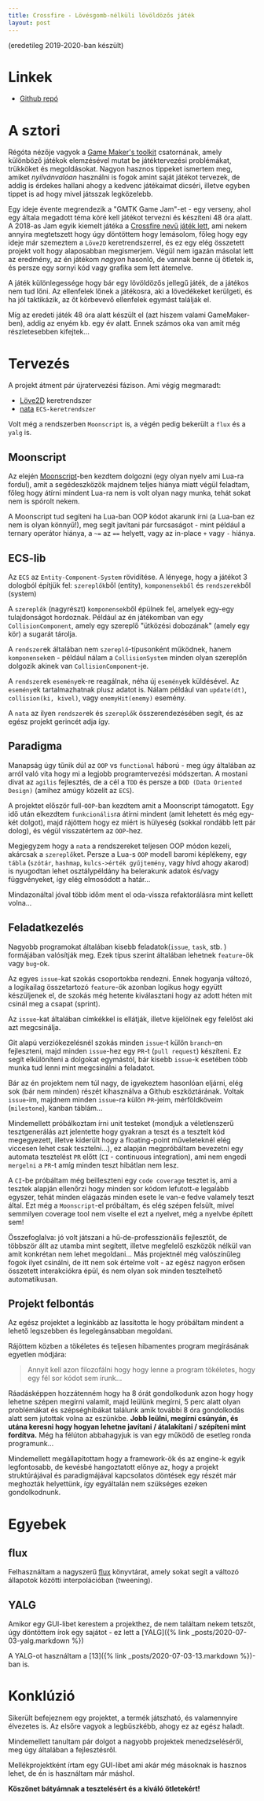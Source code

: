 ```yaml
---
title: Crossfire - Lövésgomb-nélküli lövöldözős játék
layout: post
---
```

(eredetileg 2019-2020-ban készült)

# Linkek

- [Github repó](https://github.com/sasszem/crossfire)

# A sztori

Régóta nézője vagyok a [Game Maker's toolkit](https://www.youtube.com/channel/UCqJ-Xo29CKyLTjn6z2XwYAw) csatornának, amely különböző játékok elemzésével mutat be játéktervezési problémákat, trükköket és megoldásokat. Nagyon hasznos tippeket ismertem meg, amiket *nyilvánvalóan* használni is fogok amint saját játékot tervezek, de addig is érdekes hallani ahogy a kedvenc játékaimat dicséri, illetve egyben tippet is ad hogy mivel játsszak legközelebb.

Egy ideje évente megrendezik a "GMTK Game Jam"-et - egy verseny, ahol egy általa megadott téma köré kell játékot tervezni és készíteni 48 óra alatt. A 2018-as Jam egyik kiemelt játéka a [Crossfire nevű játék lett](https://seet.itch.io/crossfire), ami nekem annyira megtetszett hogy úgy döntöttem hogy lemásolom, főleg hogy egy ideje már szemeztem a `Löve2D` keretrendszerrel, és ez egy elég összetett projekt volt hogy alaposabban megismerjem. Végül nem igazán másolat lett az eredmény, az én játékom *nagyon* hasonló, de vannak benne új ötletek is, és persze egy sornyi kód vagy grafika sem lett átemelve.

A játék különlegessége hogy bár egy lövöldözős jellegű játék, de a játékos nem tud lőni. Az ellenfelek lőnek a játékosra, aki a lövedékeket kerülgeti, és ha jól taktikázik, az őt körbevevő ellenfelek egymást találják el.

Míg az eredeti játék 48 óra alatt készült el (azt hiszem valami GameMaker-ben), addig az enyém kb. egy év alatt. Ennek számos oka van amit még részletesebben kifejtek...

# Tervezés

A projekt átment pár újratervezési fázison. Ami végig megmaradt:

- [Löve2D](https://love2d.org) keretrendszer
- [nata](https://github.com/tesselode/nata) `ECS-keretrendszer`

Volt még a rendszerben `Moonscript` is, a végén pedig bekerült a `flux` és a `yalg` is.

## Moonscript

Az elején [Moonscript](https://moonscript.org)-ben kezdtem dolgozni (egy olyan nyelv ami Lua-ra fordul), amit a segédeszközök majdnem teljes hiánya miatt végül feladtam, főleg hogy átírni mindent Lua-ra nem is volt olyan nagy munka, tehát sokat nem is spórolt nekem.

A Moonscript tud segíteni ha Lua-ban OOP kódot akarunk írni (a Lua-ban ez nem is olyan könnyű!), meg segít javítani pár furcsaságot - mint például a ternary operátor hiánya, a `~=` az `==` helyett, vagy az in-place `+` vagy `-` hiánya.

## ECS-lib

Az `ECS` az `Entity-Component-System` rövidítése. A lényege, hogy a játékot 3 dologból építjük fel: `szereplők`ből (entity), `komponensekből` és `rendszerek`ből (system)

A `szereplők` (nagyrészt) `komponensek`ből épülnek fel, amelyek egy-egy tulajdonságot hordoznak. Például az én játékomban van egy `CollisionComponent`, amely egy szereplő "ütközési dobozának" (amely egy kör) a sugarát tárolja.

A `rendszer`ek általában nem `szereplő`-típusonként működnek, hanem `komponensek`en - például nálam a `CollisionSystem` minden olyan szereplőn dolgozik akinek van `CollisionComponent`-je. 

A `rendszer`ek `esemény`ek-re reagálnak, néha új `esemény`ek küldésével. Az `esemény`ek tartalmazhatnak plusz adatot is. Nálam például van `update(dt)`, `collision(ki, kivel)`, vagy `enemyHit(enemy)` esemény.

A `nata` az ilyen `rendszer`ek és `szereplő`k összerendezésében segít, és az egész projekt gerincét adja így.

## Paradigma

Manapság úgy tűnik dúl az `OOP` vs `functional` háború - meg úgy általában az arról való vita hogy mi a legjobb programtervezési módszertan. A mostani divat az `agilis` fejlesztés, de a cél a `TDD` és persze a `DOD (Data Oriented Design)` (amihez amúgy közelít az `ECS`).

A projektet először full-`OOP`-ban kezdtem amit a Moonscript támogatott. Egy idő után elkezdtem `funkcionális`ra átírni mindent (amit lehetett és még egy-két dolgot), majd rájöttem hogy ez miért is hülyeség (sokkal rondább lett pár dolog), és végül visszatértem az `OOP`-hez.

Megjegyzem hogy a `nata` a rendszereket teljesen OOP módon kezeli, akárcsak a `szereplő`ket. Persze a Lua-s `OOP` modell baromi képlékeny, egy `tábla` (`szótár`, `hashmap`, `kulcs->érték gyűjtemény`, vagy hívd ahogy akarod) is nyugodtan lehet osztálypéldány ha belerakunk adatok és/vagy függvényeket, így elég elmosódott a határ...

Mindazonáltal jóval több időm ment el oda-vissza refaktorálásra mint kellett volna...

## Feladatkezelés

Nagyobb programokat általában kisebb feladatok(`issue`, `task`, stb. ) formájában valósítják meg. Ezek típus szerint általában lehetnek `feature`-ök vagy `bug`-ok.

Az egyes `issue`-kat szokás csoportokba rendezni. Ennek hogyanja változó, a logikailag összetartozó `feature`-ök azonban logikus hogy együtt készüljenek el, de szokás még hetente kiválasztani hogy az adott héten mit csinál meg a csapat (sprint).

Az `issue`-kat általában címkékkel is ellátják, illetve kijelölnek egy felelőst aki azt megcsinálja.

Git alapú verziókezelésnél szokás minden `issue`-t külön `branch`-en fejleszteni, majd minden `issue`-hez egy `PR`-t (`pull request`) készíteni. Ez segít elkülöníteni a dolgokat egymástól, bár kisebb `issue`-k esetében több munka tud lenni mint megcsinálni a feladatot.

Bár az én projektem nem túl nagy, de igyekeztem hasonlóan eljárni, elég sok (bár nem minden) részét kihasználva a Github eszköztárának. Voltak `issue`-im, majdnem minden `issue`-ra külön `PR`-jeim, mérföldköveim (`milestone`), kanban táblám...

Mindemellett próbálkoztam írni unit testeket (mondjuk a véletlenszerű tesztgenerálás azt jelentette hogy gyakran a teszt és a tesztelt kód megegyezett, illetve kiderült hogy a floating-point műveleteknél elég viccesen lehet csak tesztelni...), ez alapján megpróbáltam bevezetni egy automata tesztelést `PR` előtt (`CI` - continuous integration), ami nem engedi `mergelni` a `PR`-t amíg minden teszt hibátlan nem lesz.

A `CI`-be próbáltam még beilleszteni egy `code coverage` tesztet is, ami a tesztek alapján ellenőrzi hogy minden sor kódom lefutott-e legalább egyszer, tehát minden elágazás minden esete le van-e fedve valamely teszt által. Ezt még a `Moonscript`-el próbáltam, és elég szépen felsült, mivel semmilyen coverage tool nem viselte el ezt a nyelvet, még a nyelvbe épített sem!

Összefoglalva: jó volt játszani a hű-de-professzionális fejlesztőt, de többször állt az utamba mint segített, illetve megfelelő eszközök nélkül van amit konkrétan nem lehet megoldani...
Más projektnél még valószínűleg fogok ilyet csinálni, de itt nem sok értelme volt - az egész nagyon erősen összetett interakciókra épül, és nem olyan sok minden tesztelhető automatikusan.

## Projekt felbontás

Az egész projektet a leginkább az lassította le hogy próbáltam mindent a lehető legszebben és legelegánsabban megoldani.

Rájöttem közben a tökéletes és teljesen hibamentes program megírásának egyetlen módjára:

> Annyit kell azon filozofálni hogy hogy lenne a program tökéletes, hogy egy fél sor kódot sem írunk...

Ráadásképpen hozzátenném hogy ha 8 órát gondolkodunk azon hogy hogy lehetne szépen megírni valamit, majd leülünk megírni, 5 perc alatt olyan problémákat és szépséghibákat találunk amik további 8 óra gondolkodás alatt sem jutottak volna az eszünkbe. **Jobb leülni, megírni csúnyán, és utána keresni hogy hogyan lehetne javítani / átalakítani / szépíteni mint fordítva.** Még ha félúton abbahagyjuk is van egy működő de esetleg ronda programunk...

Mindemellett megállapítottam hogy a framework-ök és az engine-k egyik legfontosabb, de kevésbé hangoztatott előnye az, hogy a projekt struktúrájával és paradigmájával kapcsolatos döntések egy részét már meghozták helyettünk, így egyáltalán nem szükséges ezeken gondolkodnunk.

# Egyebek

## flux

Felhasználtam a nagyszerű [flux](https://github.com/rxi/flux) könyvtárat, amely sokat segít a változó állapotok közötti interpolációban (tweening).

## YALG

Amikor egy GUI-libet kerestem a projekthez, de nem találtam nekem tetszőt, úgy döntöttem írok egy sajátot - ez lett a [YALG]({% link _posts/2020-07-03-yalg.markdown %})

A YALG-ot használtam a [13]({% link _posts/2020-07-03-13.markdown %})-ban is.

# Konklúzió

Sikerült befejeznem egy projektet, a termék játszható, és valamennyire élvezetes is. Az elsőre vagyok a legbüszkébb, ahogy ez az egész haladt.

Mindemellett tanultam pár dolgot a nagyobb projektek menedzseléséről, meg úgy általában a fejlesztésről.

Mellékprojektként írtam egy GUI-libet ami akár még másoknak is hasznos lehet, de én is használtam már máshol.

**Köszönet bátyámnak a tesztelésért és a kiváló ötletekért!**